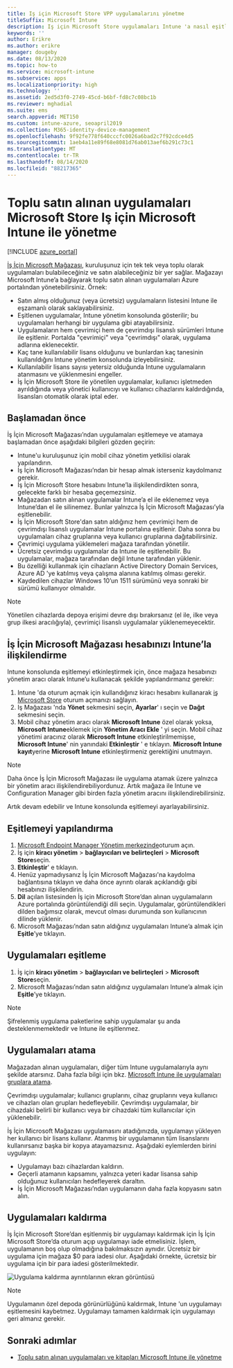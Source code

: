 ```yaml
---
title: Iş için Microsoft Store VPP uygulamalarını yönetme
titleSuffix: Microsoft Intune
description: Iş için Microsoft Store uygulamaları Intune 'a nasıl eşitleyebileceğinizi öğrenin.
keywords: ''
author: Erikre
ms.author: erikre
manager: dougeby
ms.date: 08/13/2020
ms.topic: how-to
ms.service: microsoft-intune
ms.subservice: apps
ms.localizationpriority: high
ms.technology: ''
ms.assetid: 2ed5d3f0-2749-45cd-b6bf-fd8c7c08bc1b
ms.reviewer: mghadial
ms.suite: ems
search.appverid: MET150
ms.custom: intune-azure, seoapril2019
ms.collection: M365-identity-device-management
ms.openlocfilehash: 9f92fe778f640cccfc0026a6bad2c7f92cdce4d5
ms.sourcegitcommit: 1aeb4a11e89f68e8081d76ab013aef6b291c73c1
ms.translationtype: MT
ms.contentlocale: tr-TR
ms.lasthandoff: 08/14/2020
ms.locfileid: "88217365"
---
```

# <a name="how-to-manage-volume-purchased-apps-from-the-microsoft-store-for-business-with-microsoft-intune"></a>Toplu satın alınan uygulamaları Microsoft Store Iş için Microsoft Intune ile yönetme

[!INCLUDE [azure_portal](../includes/azure_portal.md)]

[İş İçin Microsoft Mağazası](https://www.microsoft.com/business-store), kuruluşunuz için tek tek veya toplu olarak uygulamaları bulabileceğiniz ve satın alabileceğiniz bir yer sağlar. Mağazayı Microsoft Intune’a bağlayarak toplu satın alınan uygulamaları Azure portalından yönetebilirsiniz. Örnek:

* Satın almış olduğunuz (veya ücretsiz) uygulamaların listesini Intune ile eşzamanlı olarak saklayabilirsiniz.
* Eşitlenen uygulamalar, Intune yönetim konsolunda gösterilir; bu uygulamaları herhangi bir uygulama gibi atayabilirsiniz.
* Uygulamaların hem çevrimiçi hem de çevrimdışı lisanslı sürümleri Intune ile eşitlenir. Portalda "çevrimiçi" veya "çevrimdışı" olarak, uygulama adlarına eklenecektir.
* Kaç tane kullanılabilir lisans olduğunu ve bunlardan kaç tanesinin kullanıldığını Intune yönetim konsolunda izleyebilirsiniz.
* Kullanılabilir lisans sayısı yetersiz olduğunda Intune uygulamaların atanmasını ve yüklenmesini engeller.
* İş İçin Microsoft Store ile yönetilen uygulamalar, kullanıcı işletmeden ayrıldığında veya yönetici kullanıcıyı ve kullanıcı cihazlarını kaldırdığında, lisansları otomatik olarak iptal eder.

## <a name="before-you-start"></a>Başlamadan önce

İş İçin Microsoft Mağazası’ndan uygulamaları eşitlemeye ve atamaya başlamadan önce aşağıdaki bilgileri gözden geçirin:

- Intune'u kuruluşunuz için mobil cihaz yönetim yetkilisi olarak yapılandırın.
- İş İçin Microsoft Mağazası’ndan bir hesap almak isterseniz kaydolmanız gerekir.
- İş İçin Microsoft Store hesabını Intune’la ilişkilendirdikten sonra, gelecekte farklı bir hesaba geçemezsiniz.
- Mağazadan satın alınan uygulamalar Intune’a el ile eklenemez veya Intune’dan el ile silinemez. Bunlar yalnızca İş İçin Microsoft Mağazası’yla eşitlenebilir.
- İş İçin Microsoft Store'dan satın aldığınız hem çevrimiçi hem de çevrimdışı lisanslı uygulamalar Intune portalına eşitlenir. Daha sonra bu uygulamaları cihaz gruplarına veya kullanıcı gruplarına dağıtabilirsiniz.
- Çevrimiçi uygulama yüklemeleri mağaza tarafından yönetilir.
- Ücretsiz çevrimdışı uygulamalar da Intune ile eşitlenebilir. Bu uygulamalar, mağaza tarafından değil Intune tarafından yüklenir.
- Bu özelliği kullanmak için cihazların Active Directory Domain Services, Azure AD 'ye katılmış veya çalışma alanına katılmış olması gerekir.
- Kaydedilen cihazlar Windows 10’un 1511 sürümünü veya sonraki bir sürümü kullanıyor olmalıdır.

> [!NOTE]
> Yönetilen cihazlarda depoya erişimi devre dışı bırakırsanız (el ile, ilke veya grup ilkesi aracılığıyla), çevrimiçi lisanslı uygulamalar yüklenemeyecektir.

## <a name="associate-your-microsoft-store-for-business-account-with-intune"></a>İş İçin Microsoft Mağazası hesabınızı Intune’la ilişkilendirme

Intune konsolunda eşitlemeyi etkinleştirmek için, önce mağaza hesabınızı yönetim aracı olarak Intune’u kullanacak şekilde yapılandırmanız gerekir:

1. Intune 'da oturum açmak için kullandığınız kiracı hesabını kullanarak [iş Microsoft Store](https://www.microsoft.com/business-store) oturum açmanızı sağlayın.
2. Iş Mağazası 'nda **Yönet** sekmesini seçin, **Ayarlar**' ı seçin ve **Dağıt** sekmesini seçin.
3. Mobil cihaz yönetim aracı olarak **Microsoft Intune** özel olarak yoksa, **Microsoft Intune**eklemek için **Yönetim Aracı Ekle** ' yi seçin. Mobil cihaz yönetimi aracınız olarak **Microsoft Intune** etkinleştirilmemişse, **Microsoft Intune**' nin yanındaki **Etkinleştir** ' e tıklayın. **Microsoft Intune kayıt**yerine **Microsoft Intune** etkinleştirmeniz gerektiğini unutmayın.

> [!NOTE]
> Daha önce İş İçin Microsoft Mağazası ile uygulama atamak üzere yalnızca bir yönetim aracı ilişkilendirebiliyordunuz. Artık mağaza ile Intune ve Configuration Manager gibi birden fazla yönetim aracını ilişkilendirebilirsiniz.

Artık devam edebilir ve Intune konsolunda eşitlemeyi ayarlayabilirsiniz.

## <a name="configure-synchronization"></a>Eşitlemeyi yapılandırma

1. [Microsoft Endpoint Manager Yönetim merkezinde](https://go.microsoft.com/fwlink/?linkid=2109431)oturum açın.
2. İş için **kiracı yönetim**  >  **bağlayıcıları ve belirteçleri**  >  **Microsoft Store**seçin.
3. **Etkinleştir**' e tıklayın.
4. Henüz yapmadıysanız İş İçin Microsoft Mağazası'na kaydolma bağlantısına tıklayın ve daha önce ayrıntı olarak açıklandığı gibi hesabınızı ilişkilendirin.
5. **Dil** açılan listesinden İş için Microsoft Store’dan alınan uygulamaların Azure portalında görüntülendiği dili seçin. Uygulamalar, görüntülendikleri dilden bağımsız olarak, mevcut olması durumunda son kullanıcının dilinde yüklenir.
6. Microsoft Mağazası’ndan satın aldığınız uygulamaları Intune’a almak için **Eşitle**’ye tıklayın.

## <a name="synchronize-apps"></a>Uygulamaları eşitleme

1. İş için **kiracı yönetim**  >  **bağlayıcıları ve belirteçleri**  >  **Microsoft Store**seçin.
2. Microsoft Mağazası’ndan satın aldığınız uygulamaları Intune’a almak için **Eşitle**’ye tıklayın.

> [!NOTE]
> Şifrelenmiş uygulama paketlerine sahip uygulamalar şu anda desteklenmemektedir ve Intune ile eşitlenmez.

## <a name="assign-apps"></a>Uygulamaları atama

Mağazadan alınan uygulamaları, diğer tüm Intune uygulamalarıyla aynı şekilde atarsınız. Daha fazla bilgi için bkz. [Microsoft Intune ile uygulamaları gruplara atama](apps-deploy.md).

Çevrimdışı uygulamalar; kullanıcı gruplarını, cihaz gruplarını veya kullanıcı ve cihazları olan grupları hedefleyebilir.
Çevrimdışı uygulamalar, bir cihazdaki belirli bir kullanıcı veya bir cihazdaki tüm kullanıcılar için yüklenebilir.

İş İçin Microsoft Mağazası uygulamasını atadığınızda, uygulamayı yükleyen her kullanıcı bir lisans kullanır. Atanmış bir uygulamanın tüm lisanslarını kullanırsanız başka bir kopya atayamazsınız. Aşağıdaki eylemlerden birini uygulayın:

* Uygulamayı bazı cihazlardan kaldırın.
* Geçerli atamanın kapsamını, yalnızca yeteri kadar lisansa sahip olduğunuz kullanıcıları hedefleyerek daraltın.
* İş İçin Microsoft Mağazası’ndan uygulamanın daha fazla kopyasını satın alın.

## <a name="remove-apps"></a>Uygulamaları kaldırma

İş İçin Microsoft Store’dan eşitlenmiş bir uygulamayı kaldırmak için İş İçin Microsoft Store’da oturum açıp uygulamayı iade etmelisiniz. İşlem, uygulamanın boş olup olmadığına bakılmaksızın aynıdır. Ücretsiz bir uygulama için mağaza $0 para iadesi olur. Aşağıdaki örnekte, ücretsiz bir uygulama için bir para iadesi gösterilmektedir. 

![Uygulama kaldırma ayrıntılarının ekran görüntüsü](./media/windows-store-for-business/microsoft-store-for-business-01.png)

> [!NOTE]
> Uygulamanın özel depoda görünürlüğünü kaldırmak, Intune 'un uygulamayı eşitlemesini kaybetmez. Uygulamayı tamamen kaldırmak için uygulamayı geri almanız gerekir.

## <a name="next-steps"></a>Sonraki adımlar

* [Toplu satın alınan uygulamaları ve kitapları Microsoft Intune ile yönetme](vpp-apps.md)
